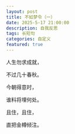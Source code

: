 ```yaml
---
layout: post
title: 不如梦令（一）
date: 2025-5-17 21:00:00
description: 自我反思
tags: 长短句
categories: 自定义
featured: true
---
```


人生勿求成就，

不过几十春秋。

今朝得意时，

谁料将埋何处。

且住，且住，

直把金樽倾注。

